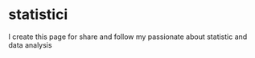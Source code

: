 # statistici
I create this page for share and follow my passionate about statistic and data analysis
